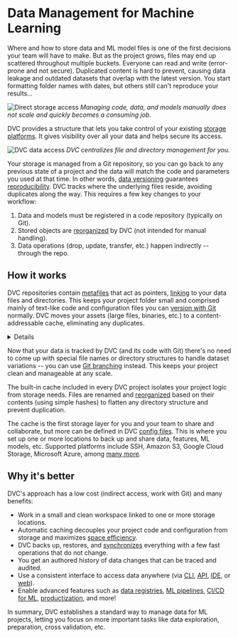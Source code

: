 # Data Management for Machine Learning

<!--
## Data Management for Machine Learning
-->

Where and how to store data and ML model files is one of the first decisions
your team will have to make. But as the project grows, files may end up
scattered throughout multiple buckets. Everyone can read and write (error-prone
and not secure). Duplicated content is hard to prevent, causing data leakage and
outdated datasets that overlap with the latest version. You start formatting
folder names with dates, but others still can't reproduce your results...

![Direct storage access](/img/manual_data_management.png) _Managing code, data,
and models manually does not scale and quickly becomes a consuming job._

DVC provides a structure that lets you take control of your existing [storage
platforms]. It gives visibility over all your data and helps secure its access.

![DVC data access](/img/dvc_managed_storage.png) _DVC centralizes file and
directory management for you._

Your storage is managed from a Git repository, so you can go back to any
previous state of a <abbr>project</abbr> and the data will match the code and
parameters you used at that time. In other words, [data versioning] guarantees
[reproducibility]. DVC tracks where the underlying files reside, avoiding
duplicates along the way. This requires a few key changes to your workflow:

1. Data and models must be registered in a code repository (typically on Git).
1. Stored objects are [reorganized] by DVC (not intended for manual handling).
1. Data operations (drop, update, transfer, etc.) happen indirectly -- through
   the repo.

[storage platforms]: /doc/command-reference/remote/add#supported-storage-types
[data versioning]: /doc/use-cases/versioning-data-and-models
[reproducibility]: /doc/user-guide/pipelines
[reorganized]:
  /doc/user-guide/project-structure/internal-files#structure-of-the-cache-directory

## How it works

<abbr>DVC repositories</abbr> contain [metafiles] that act as pointers,
[linking] to your data files and directories. This keeps your project folder
small and comprised mainly of text-like code and configuration files you can
[version with Git] normally. DVC moves your assets (large files, binaries, etc.)
to a content-addressable <abbr>cache</abbr>, eliminating any duplicates.

[metafiles]: /doc/user-guide/project-structure
[linking]: /doc/user-guide/data-management/large-dataset-optimization
[register]: /doc/command-reference/add
[generate]: /doc/command-reference/repro
[version with git]:
  https://git-scm.com/book/en/v2/Getting-Started-About-Version-Control

<!-- More technical diagram? -->

<details>

### Click for deeper learning: data _codification_ and _indirection_.

These are two important concepts behind **data version control**. First, large
files and directories are replaced by [file links] and tiny code-like metafiles.
We can also call this "data as code".

This DVC-generated code contains references to the underlying files in the cache
(which have been renamed). All data operations going forward happen
**[indirectly]**, reading/writing metafiles in the repo first (handled
automatically by `dvc` operations).

[file links]:
  https://towardsdatascience.com/reflinks-vs-symlinks-vs-hard-links-and-how-they-can-help-machine-learning-projects-b77b89cdbab1
[indirectly]: https://en.wikipedia.org/wiki/Indirection

</details>

Now that your data is tracked by DVC (and its code with Git) there's no need to
come up with special file names or directory structures to handle dataset
variations -- you can use [Git branching] instead. This keeps your project clean
and manageable at any scale.

[git branching]:
  https://git-scm.com/book/en/v2/Git-Branching-Basic-Branching-and-Merging

<!-- Sample code/terminal blocks... -->

The built-in cache included in every <abbr>DVC project</abbr> isolates your
project logic from storage needs. Files are renamed and [reorganized] based on
their contents (using simple hashes) to flatten any directory structure and
prevent duplication.

The cache is the first storage layer for you and your team to share and
collaborate, but more can be defined in DVC [config files]. This is where you
set up one or more locations to back up and share data, features, ML models,
etc. Supported platforms include SSH, Amazon S3, Google Cloud Storage, Microsoft
Azure, among [many more].

[config files]: /doc/user-guide/project-structure/internal-files
[many more]: /doc/command-reference/remote/add#supported-storage-types

## Why it's better

DVC's approach has a low cost (indirect access, work with Git) and many
benefits:

- Work in a small and clean <abbr>workspace</abbr> linked to one or more storage
  locations.
- Automatic <abbr>caching</abbr> decouples your project code and configuration
  from storage and maximizes [space efficiency].
- DVC backs up, restores, and [synchronizes] everything with a few fast
  operations that do not change.
- You get an authored history of data changes that can be traced and audited.
- Use a consistent interface to access data anywhere (via [CLI], [API], [IDE],
  or [web]).
- Enable advanced features such as [data registries], [ML pipelines], [CI/CD for
  ML], [productization], and more!

[space efficiency]: /doc/user-guide/data-management/large-dataset-optimization
[synchronizes]: /doc/command-reference/remote
[cli]: /doc/command-reference
[api]: /doc/api-reference
[ide]: /doc/vs-code-extension
[web]: /doc/studio
[data registries]: /doc/use-cases/data-registry
[ml pipelines]: /doc/user-guide/pipelines
[ci/cd for ml]: https://cml.dev/
[productization]: https://mlem.ai/

In summary, DVC establishes a standard way to manage data for ML projects,
letting you focus on more important tasks like data exploration, preparation,
cross validation, etc.
